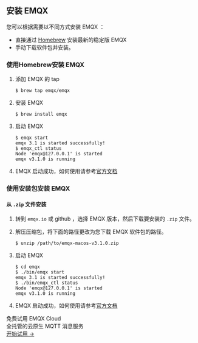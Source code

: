 ## 安装 EMQX

您可以根据需要以不同方式安装 EMQX ：

- 直接通过 [Homebrew](<https://brew.sh/>) 安装最新的稳定版 EMQX 
- 手动下载软件包并安装。

### 使用Homebrew安装 EMQX 

1. 添加 EMQX 的 tap

   ```
   $ brew tap emqx/emqx
   ```

2. 安装 EMQX

   ```
   $ brew install emqx
   ```

3. 启动 EMQX

   ```
   $ emqx start
   emqx 3.1 is started successfully!
   $ emqx_ctl status
   Node 'emqx@127.0.0.1' is started
   emqx v3.1.0 is running
   ```

4. EMQX 启动成功，如何使用请参考[官方文档](https://developer.emqx.io/docs/broker/v3/cn/getstarted.html)

### 使用安装包安装 EMQX 

#### 从 `.zip` 文件安装

1. 转到  `emqx.io`  或  github ，选择 EMQX 版本，然后下载要安装的 `.zip` 文件。

2. 解压压缩包，将下面的路径更改为您下载 EMQX 软件包的路径。

   ```
   $ unzip /path/to/emqx-macos-v3.1.0.zip
   ```

3. 启动 EMQX

   ```
   $ cd emqx
   $ ./bin/emqx start
   emqx 3.1 is started successfully!
   $ ./bin/emqx_ctl status
   Node 'emqx@127.0.0.1' is started
   emqx v3.1.0 is running
   ```

4. EMQX 启动成功，如何使用请参考[官方文档](https://docs.emqx.io/broker/cn)


<section class="promotion">
    <div>
        免费试用 EMQX Cloud
        <div class="is-size-14 is-text-normal has-text-weight-normal">全托管的云原生 MQTT 消息服务</div>
    </div>
    <a href="https://www.emqx.com/zh/signup?continue=https://cloud.emqx.com/console/deployments/0?oper=new" class="button is-gradient px-5">开始试用 →</a>
</section>
